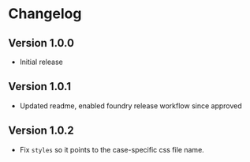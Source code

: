 # Changelog

## Version 1.0.0

- Initial release

## Version 1.0.1

- Updated readme, enabled foundry release workflow since approved

## Version 1.0.2

- Fix `styles` so it points to the case-specific css file name.